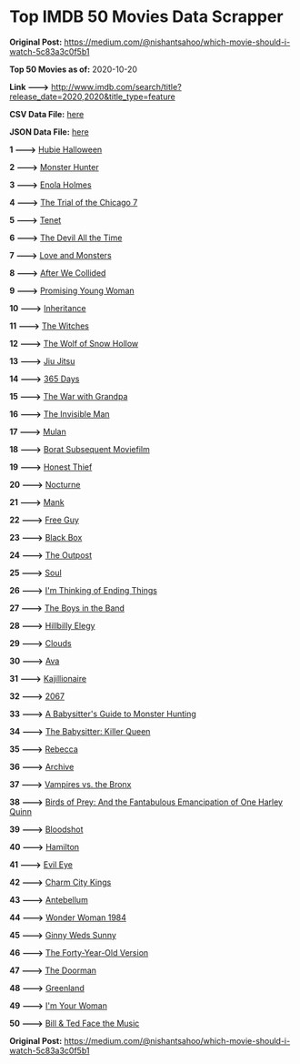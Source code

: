 # Top IMDB 50 Movies Data Scrapper

**Original Post:** https://medium.com/@nishantsahoo/which-movie-should-i-watch-5c83a3c0f5b1

**Top 50 Movies as of:** 2020-10-20

**Link --->** http://www.imdb.com/search/title?release_date=2020,2020&title_type=feature

**CSV Data File:** [here](/Data/data.csv)

**JSON Data File:** [here](/Data/data.json)

**1 --->** [Hubie Halloween](https://www.imdb.com/title/tt10682266/?ref_=adv_li_tt)

**2 --->** [Monster Hunter](https://www.imdb.com/title/tt6475714/?ref_=adv_li_tt)

**3 --->** [Enola Holmes](https://www.imdb.com/title/tt7846844/?ref_=adv_li_tt)

**4 --->** [The Trial of the Chicago 7](https://www.imdb.com/title/tt1070874/?ref_=adv_li_tt)

**5 --->** [Tenet](https://www.imdb.com/title/tt6723592/?ref_=adv_li_tt)

**6 --->** [The Devil All the Time](https://www.imdb.com/title/tt7395114/?ref_=adv_li_tt)

**7 --->** [Love and Monsters](https://www.imdb.com/title/tt2222042/?ref_=adv_li_tt)

**8 --->** [After We Collided](https://www.imdb.com/title/tt10362466/?ref_=adv_li_tt)

**9 --->** [Promising Young Woman](https://www.imdb.com/title/tt9620292/?ref_=adv_li_tt)

**10 --->** [Inheritance](https://www.imdb.com/title/tt7923220/?ref_=adv_li_tt)

**11 --->** [The Witches](https://www.imdb.com/title/tt0805647/?ref_=adv_li_tt)

**12 --->** [The Wolf of Snow Hollow](https://www.imdb.com/title/tt11140488/?ref_=adv_li_tt)

**13 --->** [Jiu Jitsu](https://www.imdb.com/title/tt9624766/?ref_=adv_li_tt)

**14 --->** [365 Days](https://www.imdb.com/title/tt10886166/?ref_=adv_li_tt)

**15 --->** [The War with Grandpa](https://www.imdb.com/title/tt4532038/?ref_=adv_li_tt)

**16 --->** [The Invisible Man](https://www.imdb.com/title/tt1051906/?ref_=adv_li_tt)

**17 --->** [Mulan](https://www.imdb.com/title/tt4566758/?ref_=adv_li_tt)

**18 --->** [Borat Subsequent Moviefilm](https://www.imdb.com/title/tt13143964/?ref_=adv_li_tt)

**19 --->** [Honest Thief](https://www.imdb.com/title/tt1838556/?ref_=adv_li_tt)

**20 --->** [Nocturne](https://www.imdb.com/title/tt11044858/?ref_=adv_li_tt)

**21 --->** [Mank](https://www.imdb.com/title/tt10618286/?ref_=adv_li_tt)

**22 --->** [Free Guy](https://www.imdb.com/title/tt6264654/?ref_=adv_li_tt)

**23 --->** [Black Box](https://www.imdb.com/title/tt12298506/?ref_=adv_li_tt)

**24 --->** [The Outpost](https://www.imdb.com/title/tt3833480/?ref_=adv_li_tt)

**25 --->** [Soul](https://www.imdb.com/title/tt2948372/?ref_=adv_li_tt)

**26 --->** [I'm Thinking of Ending Things](https://www.imdb.com/title/tt7939766/?ref_=adv_li_tt)

**27 --->** [The Boys in the Band](https://www.imdb.com/title/tt10199914/?ref_=adv_li_tt)

**28 --->** [Hillbilly Elegy](https://www.imdb.com/title/tt6772802/?ref_=adv_li_tt)

**29 --->** [Clouds](https://www.imdb.com/title/tt6473066/?ref_=adv_li_tt)

**30 --->** [Ava](https://www.imdb.com/title/tt8784956/?ref_=adv_li_tt)

**31 --->** [Kajillionaire](https://www.imdb.com/title/tt8143990/?ref_=adv_li_tt)

**32 --->** [2067](https://www.imdb.com/title/tt1918734/?ref_=adv_li_tt)

**33 --->** [A Babysitter's Guide to Monster Hunting](https://www.imdb.com/title/tt4844150/?ref_=adv_li_tt)

**34 --->** [The Babysitter: Killer Queen](https://www.imdb.com/title/tt11024272/?ref_=adv_li_tt)

**35 --->** [Rebecca](https://www.imdb.com/title/tt2235695/?ref_=adv_li_tt)

**36 --->** [Archive](https://www.imdb.com/title/tt6882604/?ref_=adv_li_tt)

**37 --->** [Vampires vs. the Bronx](https://www.imdb.com/title/tt8976576/?ref_=adv_li_tt)

**38 --->** [Birds of Prey: And the Fantabulous Emancipation of One Harley Quinn](https://www.imdb.com/title/tt7713068/?ref_=adv_li_tt)

**39 --->** [Bloodshot](https://www.imdb.com/title/tt1634106/?ref_=adv_li_tt)

**40 --->** [Hamilton](https://www.imdb.com/title/tt8503618/?ref_=adv_li_tt)

**41 --->** [Evil Eye](https://www.imdb.com/title/tt12882620/?ref_=adv_li_tt)

**42 --->** [Charm City Kings](https://www.imdb.com/title/tt9048840/?ref_=adv_li_tt)

**43 --->** [Antebellum](https://www.imdb.com/title/tt10065694/?ref_=adv_li_tt)

**44 --->** [Wonder Woman 1984](https://www.imdb.com/title/tt7126948/?ref_=adv_li_tt)

**45 --->** [Ginny Weds Sunny](https://www.imdb.com/title/tt10543680/?ref_=adv_li_tt)

**46 --->** [The Forty-Year-Old Version](https://www.imdb.com/title/tt10642834/?ref_=adv_li_tt)

**47 --->** [The Doorman](https://www.imdb.com/title/tt6222118/?ref_=adv_li_tt)

**48 --->** [Greenland](https://www.imdb.com/title/tt7737786/?ref_=adv_li_tt)

**49 --->** [I'm Your Woman](https://www.imdb.com/title/tt10243992/?ref_=adv_li_tt)

**50 --->** [Bill & Ted Face the Music](https://www.imdb.com/title/tt1086064/?ref_=adv_li_tt)

**Original Post:** https://medium.com/@nishantsahoo/which-movie-should-i-watch-5c83a3c0f5b1
